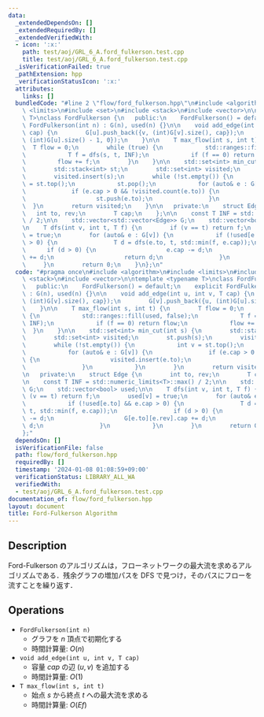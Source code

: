 ```yaml
---
data:
  _extendedDependsOn: []
  _extendedRequiredBy: []
  _extendedVerifiedWith:
  - icon: ':x:'
    path: test/aoj/GRL_6_A.ford_fulkerson.test.cpp
    title: test/aoj/GRL_6_A.ford_fulkerson.test.cpp
  _isVerificationFailed: true
  _pathExtension: hpp
  _verificationStatusIcon: ':x:'
  attributes:
    links: []
  bundledCode: "#line 2 \"flow/ford_fulkerson.hpp\"\n#include <algorithm>\n#include\
    \ <limits>\n#include <set>\n#include <stack>\n#include <vector>\n\ntemplate <typename\
    \ T>\nclass FordFulkerson {\n   public:\n    FordFulkerson() = default;\n    explicit\
    \ FordFulkerson(int n) : G(n), used(n) {}\n\n    void add_edge(int u, int v, T\
    \ cap) {\n        G[u].push_back({v, (int)G[v].size(), cap});\n        G[v].push_back({u,\
    \ (int)G[u].size() - 1, 0});\n    }\n\n    T max_flow(int s, int t) {\n      \
    \  T flow = 0;\n        while (true) {\n            std::ranges::fill(used, false);\n\
    \            T f = dfs(s, t, INF);\n            if (f == 0) return flow;\n   \
    \         flow += f;\n        }\n    }\n\n    std::set<int> min_cut(int s) {\n\
    \        std::stack<int> st;\n        std::set<int> visited;\n        st.push(s);\n\
    \        visited.insert(s);\n        while (!st.empty()) {\n            int v\
    \ = st.top();\n            st.pop();\n            for (auto& e : G[v]) {\n   \
    \             if (e.cap > 0 && !visited.count(e.to)) {\n                    visited.insert(e.to);\n\
    \                    st.push(e.to);\n                }\n            }\n      \
    \  }\n        return visited;\n    }\n\n   private:\n    struct Edge {\n     \
    \   int to, rev;\n        T cap;\n    };\n\n    const T INF = std::numeric_limits<T>::max()\
    \ / 2;\n\n    std::vector<std::vector<Edge>> G;\n    std::vector<bool> used;\n\
    \n    T dfs(int v, int t, T f) {\n        if (v == t) return f;\n        used[v]\
    \ = true;\n        for (auto& e : G[v]) {\n            if (!used[e.to] && e.cap\
    \ > 0) {\n                T d = dfs(e.to, t, std::min(f, e.cap));\n          \
    \      if (d > 0) {\n                    e.cap -= d;\n                    G[e.to][e.rev].cap\
    \ += d;\n                    return d;\n                }\n            }\n   \
    \     }\n        return 0;\n    }\n};\n"
  code: "#pragma once\n#include <algorithm>\n#include <limits>\n#include <set>\n#include\
    \ <stack>\n#include <vector>\n\ntemplate <typename T>\nclass FordFulkerson {\n\
    \   public:\n    FordFulkerson() = default;\n    explicit FordFulkerson(int n)\
    \ : G(n), used(n) {}\n\n    void add_edge(int u, int v, T cap) {\n        G[u].push_back({v,\
    \ (int)G[v].size(), cap});\n        G[v].push_back({u, (int)G[u].size() - 1, 0});\n\
    \    }\n\n    T max_flow(int s, int t) {\n        T flow = 0;\n        while (true)\
    \ {\n            std::ranges::fill(used, false);\n            T f = dfs(s, t,\
    \ INF);\n            if (f == 0) return flow;\n            flow += f;\n      \
    \  }\n    }\n\n    std::set<int> min_cut(int s) {\n        std::stack<int> st;\n\
    \        std::set<int> visited;\n        st.push(s);\n        visited.insert(s);\n\
    \        while (!st.empty()) {\n            int v = st.top();\n            st.pop();\n\
    \            for (auto& e : G[v]) {\n                if (e.cap > 0 && !visited.count(e.to))\
    \ {\n                    visited.insert(e.to);\n                    st.push(e.to);\n\
    \                }\n            }\n        }\n        return visited;\n    }\n\
    \n   private:\n    struct Edge {\n        int to, rev;\n        T cap;\n    };\n\
    \n    const T INF = std::numeric_limits<T>::max() / 2;\n\n    std::vector<std::vector<Edge>>\
    \ G;\n    std::vector<bool> used;\n\n    T dfs(int v, int t, T f) {\n        if\
    \ (v == t) return f;\n        used[v] = true;\n        for (auto& e : G[v]) {\n\
    \            if (!used[e.to] && e.cap > 0) {\n                T d = dfs(e.to,\
    \ t, std::min(f, e.cap));\n                if (d > 0) {\n                    e.cap\
    \ -= d;\n                    G[e.to][e.rev].cap += d;\n                    return\
    \ d;\n                }\n            }\n        }\n        return 0;\n    }\n\
    };"
  dependsOn: []
  isVerificationFile: false
  path: flow/ford_fulkerson.hpp
  requiredBy: []
  timestamp: '2024-01-08 01:08:59+09:00'
  verificationStatus: LIBRARY_ALL_WA
  verifiedWith:
  - test/aoj/GRL_6_A.ford_fulkerson.test.cpp
documentation_of: flow/ford_fulkerson.hpp
layout: document
title: Ford-Fulkerson Algorithm
---
```


## Description

Ford-Fulkerson のアルゴリズムは，フローネットワークの最大流を求めるアルゴリズムである．残余グラフの増加パスを DFS で見つけ，そのパスにフローを流すことを繰り返す．

## Operations

- `FordFulkerson(int n)`
    - グラフを $n$ 頂点で初期化する
    - 時間計算量: $O(n)$
- `void add_edge(int u, int v, T cap)`
    - 容量 $cap$ の辺 $(u, v)$ を追加する
    - 時間計算量: $O(1)$
- `T max_flow(int s, int t)`
    - 始点 $s$ から終点 $t$ への最大流を求める
    - 時間計算量: $O(Ef)$
